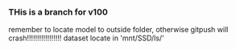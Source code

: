 ### THis is a branch for v100
remember to locate model to outside folder, otherwise gitpush will crash!!!!!!!!!!!!!!!!!
dataset locate in 'mnt/SSD/ls/'